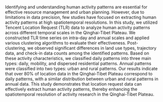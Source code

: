 Identifying and understanding human activity patterns are essential for effective resource management and urban planning. However, due to limitations in data precision, few studies have focused on extracting human activity patterns at high spatiotemporal resolutions. In this study, we utilized Tencent Location Request (TLR) data to analyze human activity patterns across different temporal scales in the Qinghai-Tibet Plateau. We constructed TLR time series on intra-day and annual scales and applied various clustering algorithms to evaluate their effectiveness. Post-clustering, we observed significant differences in land use types, trajectory data, and check-in data counts among the identified patterns. Based on these activity characteristics, we classified daily patterns into three main types: daily, mobility, and dispersed residential patterns. Annual patterns were classified into two types: urban and rural patterns. Our results indicate that over 80% of location data in the Qinghai-Tibet Plateau correspond to daily patterns, with a similar distribution between urban and rural patterns in annual data. This study demonstrates that location request data can effectively extract human activity patterns, thereby enhancing the spatiotemporal resolution of activity research in the Qinghai-Tibet Plateau.
